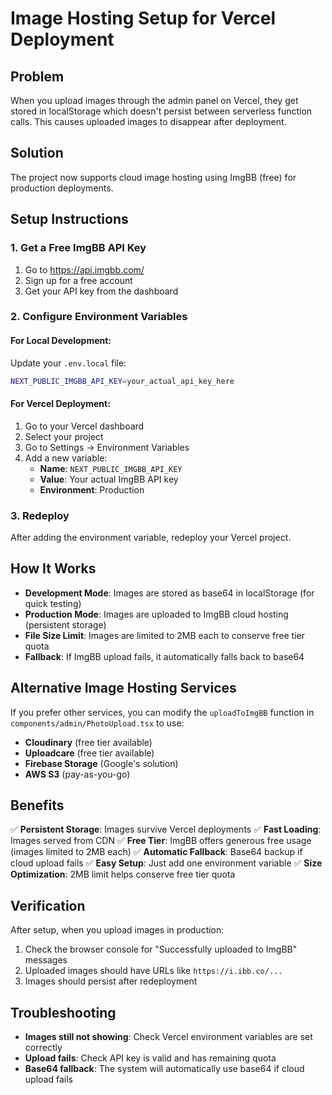 # Image Hosting Setup for Vercel Deployment

## Problem
When you upload images through the admin panel on Vercel, they get stored in localStorage which doesn't persist between serverless function calls. This causes uploaded images to disappear after deployment.

## Solution
The project now supports cloud image hosting using ImgBB (free) for production deployments.

## Setup Instructions

### 1. Get a Free ImgBB API Key
1. Go to https://api.imgbb.com/
2. Sign up for a free account
3. Get your API key from the dashboard

### 2. Configure Environment Variables

#### For Local Development:
Update your `.env.local` file:
```bash
NEXT_PUBLIC_IMGBB_API_KEY=your_actual_api_key_here
```

#### For Vercel Deployment:
1. Go to your Vercel dashboard
2. Select your project
3. Go to Settings → Environment Variables
4. Add a new variable:
   - **Name**: `NEXT_PUBLIC_IMGBB_API_KEY`
   - **Value**: Your actual ImgBB API key
   - **Environment**: Production

### 3. Redeploy
After adding the environment variable, redeploy your Vercel project.

## How It Works

- **Development Mode**: Images are stored as base64 in localStorage (for quick testing)
- **Production Mode**: Images are uploaded to ImgBB cloud hosting (persistent storage)
- **File Size Limit**: Images are limited to 2MB each to conserve free tier quota
- **Fallback**: If ImgBB upload fails, it automatically falls back to base64

## Alternative Image Hosting Services

If you prefer other services, you can modify the `uploadToImgBB` function in `components/admin/PhotoUpload.tsx` to use:

- **Cloudinary** (free tier available)
- **Uploadcare** (free tier available)
- **Firebase Storage** (Google's solution)
- **AWS S3** (pay-as-you-go)

## Benefits

✅ **Persistent Storage**: Images survive Vercel deployments
✅ **Fast Loading**: Images served from CDN
✅ **Free Tier**: ImgBB offers generous free usage (images limited to 2MB each)
✅ **Automatic Fallback**: Base64 backup if cloud upload fails
✅ **Easy Setup**: Just add one environment variable
✅ **Size Optimization**: 2MB limit helps conserve free tier quota

## Verification

After setup, when you upload images in production:
1. Check the browser console for "Successfully uploaded to ImgBB" messages
2. Uploaded images should have URLs like `https://i.ibb.co/...`
3. Images should persist after redeployment

## Troubleshooting

- **Images still not showing**: Check Vercel environment variables are set correctly
- **Upload fails**: Check API key is valid and has remaining quota
- **Base64 fallback**: The system will automatically use base64 if cloud upload fails
